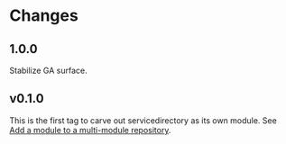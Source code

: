 # Changes

## 1.0.0

Stabilize GA surface.

## v0.1.0

This is the first tag to carve out servicedirectory as its own module. See
[Add a module to a multi-module repository](https://github.com/golang/go/wiki/Modules#is-it-possible-to-add-a-module-to-a-multi-module-repository).
 
